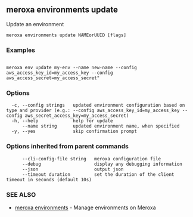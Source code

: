 ## meroxa environments update

Update an environment

```
meroxa environments update NAMEorUUID [flags]
```

### Examples

```

meroxa env update my-env --name new-name --config aws_access_key_id=my_access_key --config aws_access_secret=my_access_secret"

```

### Options

```
  -c, --config strings   updated environment configuration based on type and provider (e.g.: --config aws_access_key_id=my_access_key --config aws_secret_access_key=my_access_secret)
  -h, --help             help for update
      --name string      updated environment name, when specified
  -y, --yes              skip confirmation prompt
```

### Options inherited from parent commands

```
      --cli-config-file string   meroxa configuration file
      --debug                    display any debugging information
      --json                     output json
      --timeout duration         set the duration of the client timeout in seconds (default 10s)
```

### SEE ALSO

* [meroxa environments](meroxa_environments.md)	 - Manage environments on Meroxa

